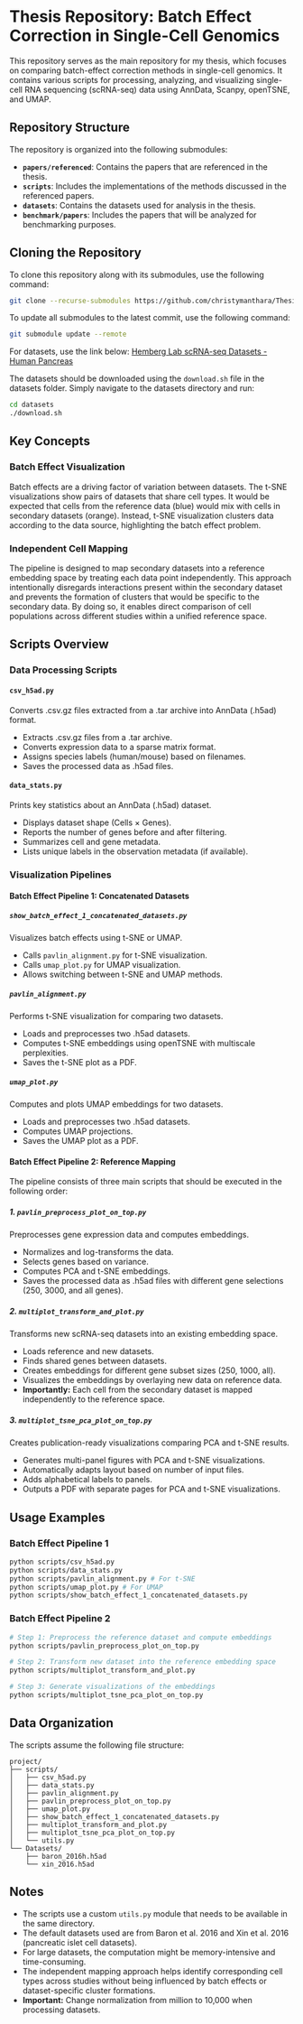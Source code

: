 # Thesis Repository: Batch Effect Correction in Single-Cell Genomics

This repository serves as the main repository for my thesis, which focuses on comparing batch-effect correction methods in single-cell genomics. It contains various scripts for processing, analyzing, and visualizing single-cell RNA sequencing (scRNA-seq) data using AnnData, Scanpy, openTSNE, and UMAP.

## Repository Structure

The repository is organized into the following submodules:

- **`papers/referenced`**: Contains the papers that are referenced in the thesis.
- **`scripts`**: Includes the implementations of the methods discussed in the referenced papers.
- **`datasets`**: Contains the datasets used for analysis in the thesis.
- **`benchmark/papers`**: Includes the papers that will be analyzed for benchmarking purposes.

## Cloning the Repository

To clone this repository along with its submodules, use the following command:

```bash
git clone --recurse-submodules https://github.com/christymanthara/Thesis.git
```

To update all submodules to the latest commit, use the following command:

```bash
git submodule update --remote
```

For datasets, use the link below:
[Hemberg Lab scRNA-seq Datasets - Human Pancreas](https://hemberg-lab.github.io/scRNA.seq.datasets/human/pancreas/)

The datasets should be downloaded using the `download.sh` file in the datasets folder. Simply navigate to the datasets directory and run:

```bash
cd datasets
./download.sh
```
## Key Concepts

### Batch Effect Visualization
Batch effects are a driving factor of variation between datasets. The t-SNE visualizations show pairs of datasets that share cell types. It would be expected that cells from the reference data (blue) would mix with cells in secondary datasets (orange). Instead, t-SNE visualization clusters data according to the data source, highlighting the batch effect problem.

### Independent Cell Mapping
The pipeline is designed to map secondary datasets into a reference embedding space by treating each data point independently. This approach intentionally disregards interactions present within the secondary dataset and prevents the formation of clusters that would be specific to the secondary data. By doing so, it enables direct comparison of cell populations across different studies within a unified reference space.

## Scripts Overview

### Data Processing Scripts

#### `csv_h5ad.py`
Converts .csv.gz files extracted from a .tar archive into AnnData (.h5ad) format.
- Extracts .csv.gz files from a .tar archive.
- Converts expression data to a sparse matrix format.
- Assigns species labels (human/mouse) based on filenames.
- Saves the processed data as .h5ad files.

#### `data_stats.py`
Prints key statistics about an AnnData (.h5ad) dataset.
- Displays dataset shape (Cells × Genes).
- Reports the number of genes before and after filtering.
- Summarizes cell and gene metadata.
- Lists unique labels in the observation metadata (if available).

### Visualization Pipelines

#### Batch Effect Pipeline 1: Concatenated Datasets

##### `show_batch_effect_1_concatenated_datasets.py`
Visualizes batch effects using t-SNE or UMAP.
- Calls `pavlin_alignment.py` for t-SNE visualization.
- Calls `umap_plot.py` for UMAP visualization.
- Allows switching between t-SNE and UMAP methods.

##### `pavlin_alignment.py`
Performs t-SNE visualization for comparing two datasets.
- Loads and preprocesses two .h5ad datasets.
- Computes t-SNE embeddings using openTSNE with multiscale perplexities.
- Saves the t-SNE plot as a PDF.

##### `umap_plot.py`
Computes and plots UMAP embeddings for two datasets.
- Loads and preprocesses two .h5ad datasets.
- Computes UMAP projections.
- Saves the UMAP plot as a PDF.

#### Batch Effect Pipeline 2: Reference Mapping

The pipeline consists of three main scripts that should be executed in the following order:

##### 1. `pavlin_preprocess_plot_on_top.py`
Preprocesses gene expression data and computes embeddings.
- Normalizes and log-transforms the data.
- Selects genes based on variance.
- Computes PCA and t-SNE embeddings.
- Saves the processed data as .h5ad files with different gene selections (250, 3000, and all genes).

##### 2. `multiplot_transform_and_plot.py`
Transforms new scRNA-seq datasets into an existing embedding space.
- Loads reference and new datasets.
- Finds shared genes between datasets.
- Creates embeddings for different gene subset sizes (250, 1000, all).
- Visualizes the embeddings by overlaying new data on reference data.
- **Importantly:** Each cell from the secondary dataset is mapped independently to the reference space.

##### 3. `multiplot_tsne_pca_plot_on_top.py`
Creates publication-ready visualizations comparing PCA and t-SNE results.
- Generates multi-panel figures with PCA and t-SNE visualizations.
- Automatically adapts layout based on number of input files.
- Adds alphabetical labels to panels.
- Outputs a PDF with separate pages for PCA and t-SNE visualizations.

## Usage Examples

### Batch Effect Pipeline 1

```bash
python scripts/csv_h5ad.py
python scripts/data_stats.py
python scripts/pavlin_alignment.py # For t-SNE
python scripts/umap_plot.py # For UMAP
python scripts/show_batch_effect_1_concatenated_datasets.py
```

### Batch Effect Pipeline 2

```bash
# Step 1: Preprocess the reference dataset and compute embeddings
python scripts/pavlin_preprocess_plot_on_top.py

# Step 2: Transform new dataset into the reference embedding space
python scripts/multiplot_transform_and_plot.py

# Step 3: Generate visualizations of the embeddings
python scripts/multiplot_tsne_pca_plot_on_top.py
```

## Data Organization

The scripts assume the following file structure:
```
project/
├── scripts/
│   ├── csv_h5ad.py
│   ├── data_stats.py
│   ├── pavlin_alignment.py
│   ├── pavlin_preprocess_plot_on_top.py
│   ├── umap_plot.py
│   ├── show_batch_effect_1_concatenated_datasets.py
│   ├── multiplot_transform_and_plot.py
│   ├── multiplot_tsne_pca_plot_on_top.py
│   └── utils.py
└── Datasets/
    ├── baron_2016h.h5ad
    └── xin_2016.h5ad
```

## Notes

- The scripts use a custom `utils.py` module that needs to be available in the same directory.
- The default datasets used are from Baron et al. 2016 and Xin et al. 2016 (pancreatic islet cell datasets).
- For large datasets, the computation might be memory-intensive and time-consuming.
- The independent mapping approach helps identify corresponding cell types across studies without being influenced by batch effects or dataset-specific cluster formations.
- **Important:** Change normalization from million to 10,000 when processing datasets.